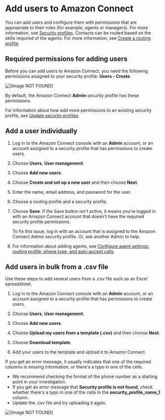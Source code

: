 # Add users to Amazon Connect<a name="user-management"></a>

You can add users and configure them with permissions that are appropriate to their roles \(for example, agents or managers\)\. For more information, see [Security profiles](connect-security-profiles.md)\. Contacts can be routed based on the skills required of the agents\. For more information, see [Create a routing profile](routing-profiles.md)\.

## Required permissions for adding users<a name="required-permissions-add-user"></a>

Before you can add users to Amazon Connect, you need the following permissions assigned to your security profile: **Users \- Create**\.

![\[Image NOT FOUND\]](http://docs.aws.amazon.com/connect/latest/adminguide/images/security-profile-create-user-accounts.png)

By default, the Amazon Connect **Admin** security profile has these permissions\.

For information about how add more permissions to an existing security profile, see [Update security profiles](update-security-profiles.md)\.

## Add a user individually<a name="add-a-user"></a>

1. Log in to the Amazon Connect console with an **Admin** account, or an account assigned to a security profile that has permissions to create users\.

1. Choose **Users**, **User management**\.

1. Choose **Add new users**\.

1. Choose **Create and set up a new user** and then choose **Next**\.

1. Enter the name, email address, and password for the user\.

1. Choose a routing profile and a security profile\.

1. Choose **Save**\. If the Save button isn't active, it means you're logged in with an Amazon Connect account that doesn't have the required security profile permissions\. 

   To fix this issue, log in with an account that is assigned to the Amazon Connect Admin security profile\. Or, ask another Admin to help\. 

1. For information about adding agents, see [Configure agent settings: routing profile, phone type, and auto\-accept calls](configure-agents.md)\. 

## Add users in bulk from a \.csv file<a name="add-users-in-bulk"></a>

Use these steps to add several users from a \.csv file such as an Excel spreadsheet\.

1. Log in to the Amazon Connect console with an **Admin** account, or an account assigned to a security profile that has permissions to create users\.

1. Choose **Users**, **User management**\.

1. Choose **Add new users**\.

1. Choose **Upload my users from a template \(\.csv\)** and then choose **Next**\.

1. Choose **Download template**\. 

1. Add your users to the template and upload it to Amazon Connect\.

If you get an error message, it usually indicates that one of the required columns is missing information, or there's a typo in one of the cells\. 
+ We recommend checking the format of the phone number as a starting point in your investigation\.
+ If you get an error message that **Security profile is not found**, check whether there's a typo in one of the cells in the **security\_profile\_name\_1** column\.
+ Update the \.csv file and try uploading it again\.

![\[Image NOT FOUND\]](http://docs.aws.amazon.com/connect/latest/adminguide/images/error-message-uploaded-csv-file.png)